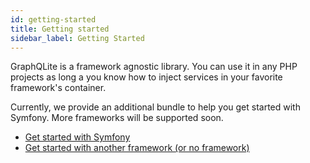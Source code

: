 ```yaml
---
id: getting-started
title: Getting started
sidebar_label: Getting Started
---
```


GraphQLite is a framework agnostic library. You can use it in any PHP projects as long a you know how to
inject services in your favorite framework's container.

Currently, we provide an additional bundle to help you get started with Symfony. More frameworks will be supported soon.

- [Get started with Symfony](symfony-bundle.md)
- [Get started with another framework (or no framework)](other_frameworks.md)
